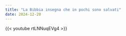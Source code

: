 ```yaml
---
title: "La Bibbia insegna che in pochi sono salvati"
date: 2024-12-20
---
```


{{< youtube rtLNNuqEVg4 >}}
